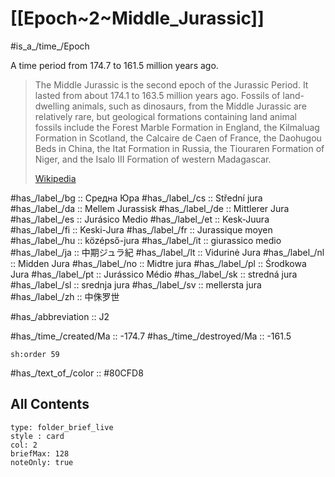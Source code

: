 
# [[Epoch~2~Middle_Jurassic]] 

#is_a_/time_/Epoch 

A time period from 174.7 to 161.5 million years ago. 

> The Middle Jurassic is the second epoch of the Jurassic Period. It lasted from about 174.1 to 163.5 million years ago. Fossils of land-dwelling animals, such as dinosaurs, from the Middle Jurassic are relatively rare, but geological formations containing land animal fossils include the Forest Marble Formation in England, the Kilmaluag Formation in Scotland, the Calcaire de Caen of France, the Daohugou Beds in China, the Itat Formation in Russia, the Tiouraren Formation of Niger, and the Isalo III Formation of western Madagascar.
>
> [Wikipedia](https://en.wikipedia.org/wiki/Middle%20Jurassic)

#has_/label_/bg  :: Средна Юра
#has_/label_/cs  :: Střední jura
#has_/label_/da  :: Mellem Jurassisk
#has_/label_/de  :: Mittlerer Jura
#has_/label_/es  :: Jurásico Medio
#has_/label_/et  :: Kesk-Juura
#has_/label_/fi  :: Keski-Jura
#has_/label_/fr  :: Jurassique moyen
#has_/label_/hu  :: középső-jura
#has_/label_/it  :: giurassico medio
#has_/label_/ja  :: 中期ジュラ紀
#has_/label_/lt  :: Vidurinė Jura
#has_/label_/nl  :: Midden Jura
#has_/label_/no  :: Midtre jura
#has_/label_/pl  :: Środkowa Jura
#has_/label_/pt  :: Jurássico Médio
#has_/label_/sk  :: stredná jura
#has_/label_/sl  :: srednja jura
#has_/label_/sv  :: mellersta jura
#has_/label_/zh  :: 中侏罗世

#has_/abbreviation :: J2

#has_/time_/created/Ma :: -174.7 
#has_/time_/destroyed/Ma :: -161.5 

    sh:order 59 

#has_/text_of_/color :: #80CFD8

## All Contents

```ccard
type: folder_brief_live
style : card
col: 2
briefMax: 128
noteOnly: true
```



